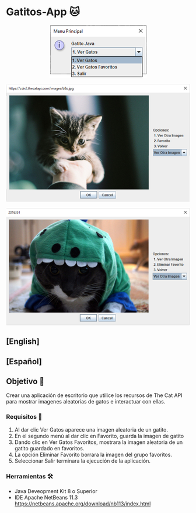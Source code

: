 # Gatitos-App 🐱
<p align="center">
  <img src="https://github.com/Ulzahk/Gatitos-App/blob/master/Imagenes/Menu1Opciones.jpg">
</p>
<p align="center">
  <img src="https://github.com/Ulzahk/Gatitos-App/blob/master/Imagenes/Menu2.jpg">
</p>
<p align="center">
  <img src="https://github.com/Ulzahk/Gatitos-App/blob/master/Imagenes/Menu3.jpg">
</p>

## [English]

## [Español]
## Objetivo 🎯
Crear una aplicación de escritorio que utilice los recursos de The Cat API para mostrar imagenes aleatorias de gatos e interactuar con ellas.

### Requisitos 📃
1. Al dar clic Ver Gatos aparece una imagen aleatoria de un gatito.
2. En el segundo menú al dar clic en Favorito, guarda la imagen de gatito
3. Dando clic en Ver Gatos Favoritos, mostrara la imagen aleatoria de un gatito guardado en favoritos.
4. La opción Eliminar Favorito borrara la imagen del grupo favoritos.
5. Seleccionar Salir terminara la ejecución de la aplicación.

### Herramientas 🛠
- Java Deveopment Kit 8 o Superior
- IDE Apache NetBeans 11.3 https://netbeans.apache.org/download/nb113/index.html

